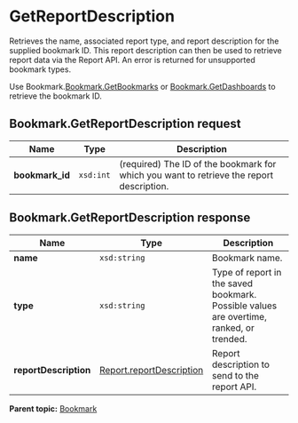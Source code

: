 # GetReportDescription

Retrieves the name, associated report type, and report description for the supplied bookmark ID. This report description can then be used to retrieve report data via the Report API. An error is returned for unsupported bookmark types.

Use Bookmark.[Bookmark.GetBookmarks](r_GetBookmarks.md#) or [Bookmark.GetDashboards](r_GetDashboards.md#) to retrieve the bookmark ID.

## Bookmark.GetReportDescription request

|Name|Type|Description|
|----|----|-----------|
| **bookmark\_id** |`xsd:int` |\(required\) The ID of the bookmark for which you want to retrieve the report description.|

## Bookmark.GetReportDescription response

|Name|Type|Description|
|----|----|-----------|
| **name** |`xsd:string` |Bookmark name.|
| **type** |`xsd:string` |Type of report in the saved bookmark. Possible values are overtime, ranked, or trended.|
|**reportDescription** |[Report.reportDescription](https://github.com/Adobe-Experience-Cloud/analytics-1.4-apis/blob/master/docs/reporting-api/data_types/r_reportDescription.md) |Report description to send to the report API.|

**Parent topic:** [Bookmark](../../methods/bookmark/c_methods_bookmark.md)

